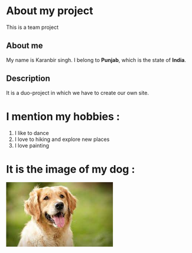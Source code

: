 # About my project 
This is a team project
## About me
My name is Karanbir singh. I belong to **Punjab**, which is the state of **India**.
## Description 
It is a duo-project in which we have to create our own site.
# I mention my hobbies :
1. I like to dance 
2. I love to hiking and explore new places 
3. I love painting
# It is the image of my dog :
![DOG](images/dog.jpeg)